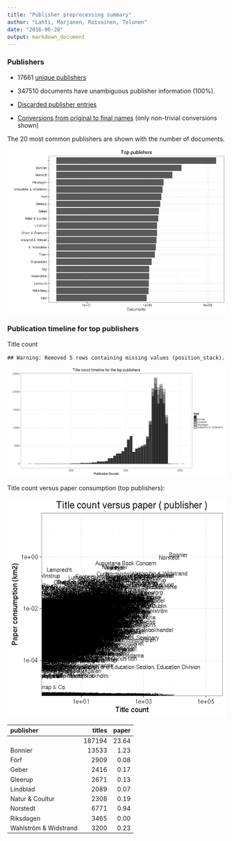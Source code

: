 ```yaml
---
title: "Publisher preprocessing summary"
author: "Lahti, Marjanen, Roivainen, Tolonen"
date: "2016-06-28"
output: markdown_document
---
```



### Publishers

 * 17661 [unique publishers](output.tables/publisher_accepted.csv)

 * 347510 documents have unambiguous publisher information (100%). 

 * [Discarded publisher entries](output.tables/publisher_discarded.csv)

 * [Conversions from original to final names](output.tables/publisher_conversion_nontrivial.csv) (only non-trivial conversions shown)


The 20 most common publishers are shown with the number of documents. 

![plot of chunk summarypublisher2](figure/summarypublisher2-1.png)

### Publication timeline for top publishers

Title count


```
## Warning: Removed 5 rows containing missing values (position_stack).
```

![plot of chunk summaryTop10pubtimeline](figure/summaryTop10pubtimeline-1.png)



Title count versus paper consumption (top publishers):

![plot of chunk publishertitlespapers](figure/publishertitlespapers-1.png)

|publisher             | titles| paper|
|:---------------------|------:|-----:|
|                      | 187194| 23.64|
|Bonnier               |  13533|  1.23|
|Förf                  |   2909|  0.08|
|Geber                 |   2416|  0.17|
|Gleerup               |   2671|  0.13|
|Lindblad              |   2089|  0.07|
|Natur & Coultur       |   2308|  0.19|
|Norstedt              |   6771|  0.94|
|Riksdagen             |   3465|  0.00|
|Wahlström & Widstrand |   3200|  0.23|
